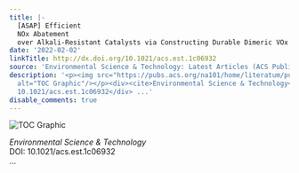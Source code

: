 ```yaml
---
title: |-
  [ASAP] Efficient
  NOx Abatement
  over Alkali-Resistant Catalysts via Constructing Durable Dimeric VOx Species
date: '2022-02-02'
linkTitle: http://dx.doi.org/10.1021/acs.est.1c06932
source: 'Environmental Science & Technology: Latest Articles (ACS Publications)'
description: '<p><img src="https://pubs.acs.org/na101/home/literatum/publisher/achs/journals/content/esthag/0/esthag.ahead-of-print/acs.est.1c06932/20220202/images/medium/es1c06932_0006.gif"
  alt="TOC Graphic"/></p><div><cite>Environmental Science & Technology</cite></div><div>DOI:
  10.1021/acs.est.1c06932</div> ...'
disable_comments: true
---
```

<p><img src="https://pubs.acs.org/na101/home/literatum/publisher/achs/journals/content/esthag/0/esthag.ahead-of-print/acs.est.1c06932/20220202/images/medium/es1c06932_0006.gif" alt="TOC Graphic"/></p><div><cite>Environmental Science & Technology</cite></div><div>DOI: 10.1021/acs.est.1c06932</div> ...